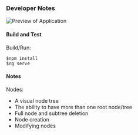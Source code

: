 ### Developer Notes
![Preview of Application](https://gitlab.com/rocketlabusa/business-automation/flame-recruitment/henry-oliver-fe/-/raw/pesudo-main/git-resource/preview.gif?ref_type=heads)

#### Build and Test
Build/Run:
```
$npm install
$ng serve
```

#### Notes
Nodes:
- A visual node tree 
- The ability to have more than one root node/tree
- Full node and subtree deletion
- Node creation
- Modifying nodes
